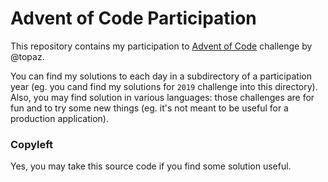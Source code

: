 # Advent of Code Participation

This repository contains my participation to [Advent of Code](https://adventofcode.com) challenge by @topaz.

You can find my solutions to each day in a subdirectory of a participation year (eg. you cand find my solutions for `2019` challenge into this directory).
Also, you may find solution in various languages: those challenges are for fun and to try some new things (eg. it's not meant to be useful for a production application).

### Copyleft

Yes, you may take this source code if you find some solution useful.

